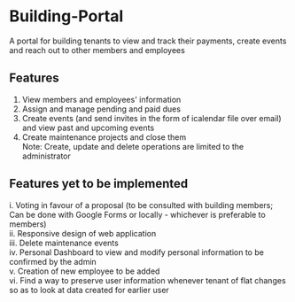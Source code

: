 # Building-Portal
A portal for building tenants to view and track their payments, create events and reach out to other members and employees

## Features
1. View members and employees' information
2. Assign and manage pending and paid dues
3. Create events (and send invites in the form of icalendar file over email) and view past and upcoming events
4. Create maintenance projects and close them<br>
Note: Create, update and delete operations are limited to the administrator<br>

## Features yet to be implemented
i. Voting in favour of a proposal (to be consulted with building members; Can be done with Google Forms or locally - whichever is preferable to members)<br>
ii. Responsive design of web application<br>
iii. Delete maintenance events<br>
iv. Personal Dashboard to view and modify personal information to be confirmed by the admin<br>
v. Creation of new employee to be added<br>
vi. Find a way to preserve user information whenever tenant of flat changes so as to look at data created for earlier user
